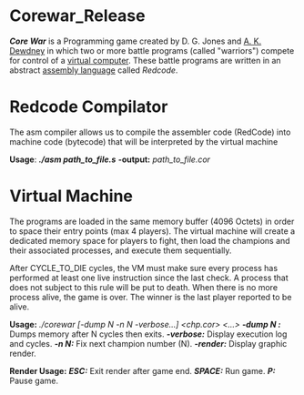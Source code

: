 # Corewar_Release

_**Core War**_ is a Programming game created by D. G. Jones and [A. K. Dewdney](https://en.wikipedia.org/wiki/A._K._Dewdney "A. K. Dewdney") in which two or more battle programs (called "warriors") compete for control of a [virtual computer](https://en.wikipedia.org/wiki/Virtual_machine "Virtual machine"). These battle programs are written in an abstract [assembly language](https://en.wikipedia.org/wiki/Assembly_language "Assembly language") called _Redcode_.

# Redcode Compilator
The asm compiler allows us to compile the assembler code (RedCode) into machine code (bytecode) that will be interpreted by the virtual machine

**Usage**:
***./asm path_to_file.s***
**-output:** *path_to_file.cor*

# Virtual Machine
The programs are loaded in the same memory buffer (4096 Octets) in order to space their entry points (max 4 players). The virtual machine will create a dedicated memory space for players to fight, then load the champions and their associated processes, and execute them sequentially.

After CYCLE_TO_DIE cycles, the VM must make sure every process has performed at least one live instruction since the last check. A process that does not subject to this rule will be put to death. When there is no more process alive, the game is over. The winner is the last player reported to be alive.

**Usage:**
*./corewar [-dump N -n N -verbose...] <chp.cor> <...>*
         ***-dump N :*** Dumps memory after N cycles then exits.
         ***-verbose:*** Display execution log and cycles.
         ***-n N:*** Fix next champion number (N).
         ***-render:*** Display graphic render.

**Render Usage:**
	     ***ESC:*** Exit render after game end.
	     ***SPACE:*** Run game.
	     ***P:*** Pause game.
